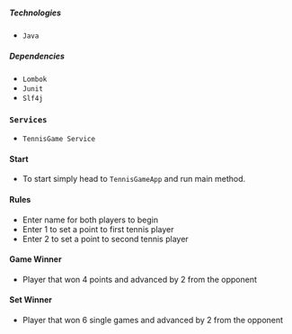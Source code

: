 ##### Technologies
- `Java`

##### Dependencies
- `Lombok`
- `Junit`
- `Slf4j`

### `Services`
- `TennisGame Service`
  
#### Start
- To start simply head to `TennisGameApp` and run main method.


#### Rules
- Enter name for both players to begin
- Enter 1 to set a point to first tennis player 
- Enter 2 to set a point to second tennis player

#### Game Winner
- Player that won 4 points and advanced by 2 from the opponent

#### Set Winner
- Player that won 6 single games and advanced by 2 from the opponent

